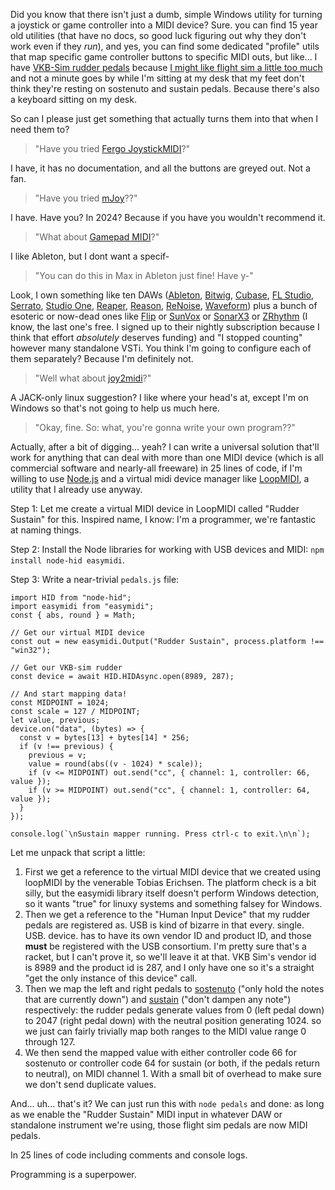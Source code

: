 Did you know that there isn't just a dumb, simple Windows utility for turning a joystick or game controller into a MIDI device? Sure. you can find 15 year old utilities (that have no docs, so good luck figuring out why they don't work even if they _run_), and yes, you can find some dedicated "profile" utils that map specific game controller buttons to specific MIDI outs, but like... I have [VKB-Sim rudder pedals](https://www.vkbcontrollers.com/products/t-rudders-mk-v-rudder-pedals) because [I might like flight sim a little too much](https://pomax.github.io/are-we-flying/) and not a minute goes by while I'm sitting at my desk that my feet don't think they're resting on sostenuto and sustain pedals. Because there's also a keyboard sitting on my desk. 

So can I please just get something that actually turns them into that when I need them to?

> "Have you tried [Fergo JoystickMIDI](https://www.fergonez.net/softwares/fjoymidi)?"

I have, it has no documentation, and all the buttons are greyed out. Not a fan.

> "Have you tried [mJoy](http://www.otk.it/mjoy/)??"

I have. Have you? In 2024? Because if you have you wouldn't recommend it.

> "What about [Gamepad MIDI](https://www.kaskobi.com/gamepadmidi)?"

I like Ableton, but I dont want a specif-

> "You can do this in Max in Ableton just fine! Have y-"

Look, I own something like ten DAWs ([Ableton](https://www.ableton.com/en/), [Bitwig](https://www.bitwig.com/), [Cubase](https://www.steinberg.net/cubase/), [FL Studio](https://www.image-line.com), [Serrato](https://serato.com/), [Studio One](https://www.presonus.com/en/studio-one.html), [Reaper](https://www.reaper.fm/), [Reason](https://www.reasonstudios.com/), [ReNoise](https://www.renoise.com/), [Waveform](https://www.tracktion.com/products/waveform-pro)) plus a bunch of esoteric or now-dead ones like [Flip](https://www.flipsampler.com/) or [SunVox](https://warmplace.ru/soft/sunvox/) or [SonarX3](https://www.soundonsound.com/reviews/cakewalk-sonar-x3-producer) or [ZRhythm](https://www.zrythm.org/en/index.html) (I know, the last one's free. I signed up to their nightly subscription because I think that effort _absolutely_ deserves funding) and "I stopped counting" however many standalone VSTi. You think I'm going to configure each of them separately? Because I'm definitely not.

> "Well what about [joy2midi](https://github.com/jessecrossen/hautmidi/tree/master/joy2midi)?"

A JACK-only linux suggestion? I like where your head's at, except I'm on Windows so that's not going to help us much here.

> "Okay, fine. So: what, you're gonna write your own program??"

Actually, after a bit of digging... yeah? I can write a universal solution that'll work for anything that can deal with more than one MIDI device (which is all commercial software and nearly-all freeware) in 25 lines of code, if I'm willing to use [Node.js](https://nodejs.org/en) and a virtual midi device manager like [LoopMIDI](https://www.tobias-erichsen.de/software/loopmidi.html), a utility that I already use anyway. 

Step 1: Let me create a virtual MIDI device in LoopMIDI called "Rudder Sustain" for this. Inspired name, I know: I'm a programmer, we're fantastic at naming things.

Step 2: Install the Node libraries for working with USB devices and MIDI: `npm install node-hid easymidi`.

Step 3: Write a near-trivial `pedals.js` file:

```
import HID from "node-hid";
import easymidi from "easymidi";
const { abs, round } = Math;

// Get our virtual MIDI device
const out = new easymidi.Output("Rudder Sustain", process.platform !== "win32");

// Get our VKB-sim rudder
const device = await HID.HIDAsync.open(8989, 287);

// And start mapping data!
const MIDPOINT = 1024;
const scale = 127 / MIDPOINT;
let value, previous;
device.on("data", (bytes) => {
  const v = bytes[13] + bytes[14] * 256;
  if (v !== previous) {
    previous = v;
    value = round(abs((v - 1024) * scale));
    if (v <= MIDPOINT) out.send("cc", { channel: 1, controller: 66, value });
    if (v >= MIDPOINT) out.send("cc", { channel: 1, controller: 64, value });
  }
});

console.log(`\nSustain mapper running. Press ctrl-c to exit.\n\n`);
```

Let me unpack that script a little:

1. First we get a reference to the virtual MIDI device that we created using loopMIDI by the venerable Tobias Erichsen. The platform check is a bit silly, but the easymidi library itself doesn't perform Windows detection, so it wants "true" for linuxy systems and something falsey for Windows.
1. Then we get a reference to the "Human Input Device" that my rudder pedals are registered as. USB is kind of bizarre in that every. single. USB. device. has to have its own vendor ID and product ID, and those **must** be registered with the USB consortium. I'm pretty sure that's a racket, but I can't prove it, so we'll leave it at that. VKB Sim's vendor id is 8989 and the product id is 287, and I only have one so it's a straight "get the only instance of this device" call.
1. Then we map the left and right pedals to [sostenuto](https://en.wikipedia.org/wiki/Piano_pedals#Sostenuto_pedal) ("only hold the notes that are currently down") and [sustain](https://en.wikipedia.org/wiki/Sustain_pedal) ("don't dampen any note") respectively: the rudder pedals generate values from 0 (left pedal down) to 2047 (right pedal down) with the neutral position generating 1024. so we just can fairly trivially map both ranges to the MIDI value range 0 through 127.
1. We then send the mapped value with either controller code 66 for sostenuto or controller code 64 for sustain (or both, if the pedals return to neutral), on MIDI channel 1. With a small bit of overhead to make sure we don't send duplicate values.

And... uh... that's it?  We can just run this with `node pedals` and done: as long as we enable the "Rudder Sustain" MIDI input  in whatever DAW or standalone instrument we're using, those flight sim pedals are now MIDI pedals. 

In 25 lines of code including comments and console logs.

Programming is a superpower.